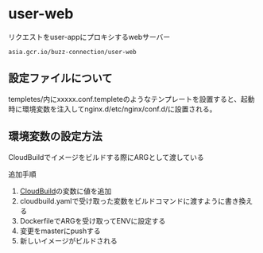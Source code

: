 # user-web

リクエストをuser-appにプロキシするwebサーバー

```
asia.gcr.io/buzz-connection/user-web
```


## 設定ファイルについて
templetes/内にxxxxx.conf.templeteのようなテンプレートを設置すると、起動時に環境変数を注入してnginx.d/etc/nginx/conf.d/に設置される。


## 環境変数の設定方法

CloudBuildでイメージをビルドする際にARGとして渡している

追加手順

1. [CloudBuild](https://console.cloud.google.com/cloud-build/triggers/edit/9bed96e1-6de1-453e-af54-ef3c6a7ddd31?folder=true&organizationId=609126643555&project=buzz-connection)の変数に値を追加
2. cloudbuild.yamlで受け取った変数をビルドコマンドに渡すように書き換える
3. DockerfileでARGを受け取ってENVに設定する
4. 変更をmasterにpushする
5. 新しいイメージがビルドされる

